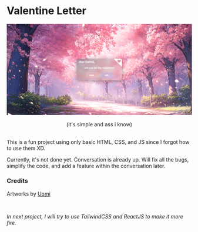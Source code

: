 # Valentine Letter

![pic1](assets/README/pic1.png)  
<div align="center">(it's simple and ass i know)</div><br>

This is a fun project using only basic HTML, CSS, and JS since I forgot how to use them XD.

Currently, it's not done yet. Conversation is already up. Will fix all the bugs, simplify the code, and add a feature within the conversation later.

### Credits

Artworks by [Uomi](https://www.pixiv.net/en/users/11065404)

<br>

*In next project, I will try to use TailwindCSS and ReactJS to make it more fire.*